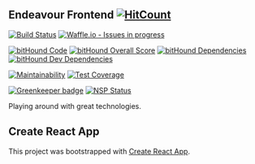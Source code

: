 ## Endeavour Frontend  [![HitCount](http://hits.dwyl.io/raphael-sdm/endeavour-frontend.svg)](http://hits.dwyl.io/raphael-sdm/endeavour-frontend)

[![Build Status](https://travis-ci.org/raphael-sdm/endeavour-frontend.svg?branch=master)](https://travis-ci.org/raphael-sdm/endeavour-frontend)
[![Waffle.io - Issues in progress](https://badge.waffle.io/raphael-sdm/endeavour-frontend.svg?label=in%20progress&title=In%20Progress)](http://waffle.io/raphael-sdm/endeavour-frontend)

[![bitHound Code](https://www.bithound.io/github/raphael-sdm/endeavour-frontend/badges/code.svg)](https://www.bithound.io/github/raphael-sdm/endeavour-frontend)
[![bitHound Overall Score](https://www.bithound.io/github/raphael-sdm/endeavour-frontend/badges/score.svg)](https://www.bithound.io/github/raphael-sdm/endeavour-frontend)
[![bitHound Dependencies](https://www.bithound.io/github/raphael-sdm/endeavour-frontend/badges/dependencies.svg)](https://www.bithound.io/github/raphael-sdm/endeavour-frontend/master/dependencies/npm)
[![bitHound Dev Dependencies](https://www.bithound.io/github/raphael-sdm/endeavour-frontend/badges/devDependencies.svg)](https://www.bithound.io/github/raphael-sdm/endeavour-frontend/master/dependencies/npm)

[![Maintainability](https://api.codeclimate.com/v1/badges/45b503804bbd5540b30f/maintainability)](https://codeclimate.com/github/raphael-sdm/endeavour-frontend/maintainability)
[![Test Coverage](https://api.codeclimate.com/v1/badges/45b503804bbd5540b30f/test_coverage)](https://codeclimate.com/github/raphael-sdm/endeavour-frontend/test_coverage)

[![Greenkeeper badge](https://badges.greenkeeper.io/raphael-sdm/endeavour-frontend.svg)](https://greenkeeper.io/)
[![NSP Status](https://nodesecurity.io/orgs/endeavour-frontend/projects/974162a8-0d59-4800-ae9d-3d7faa4af58e/badge)](https://nodesecurity.io/orgs/endeavour-frontend/projects/974162a8-0d59-4800-ae9d-3d7faa4af58e)

Playing around with great technologies.

## Create React App

This project was bootstrapped with [Create React App](https://github.com/facebookincubator/create-react-app).
